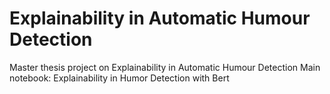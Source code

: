 # Explainability in Automatic Humour Detection
Master thesis project on Explainability in Automatic Humour Detection
Main notebook: Explainability in Humor Detection with Bert

